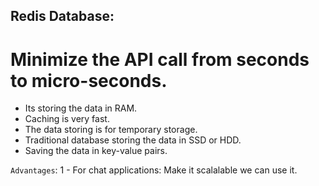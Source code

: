 ## Redis Database: 

# Minimize the API call from seconds to micro-seconds. 
- Its storing the data in RAM. 
- Caching is very fast. 
- The data storing is for temporary storage. 
- Traditional database storing the data in SSD or HDD. 
- Saving the data in key-value pairs. 

`Advantages`: 
1 - For chat applications: Make it scalalable we can use it. 
